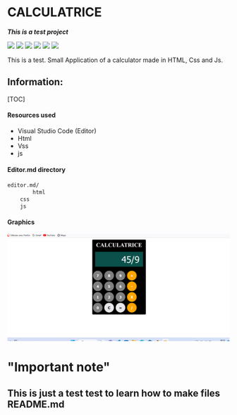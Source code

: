 # CALCULATRICE

***This is a test project***


![](https://img.shields.io/github/stars/pandao/editor.md.svg) ![](https://img.shields.io/github/forks/pandao/editor.md.svg) ![](https://img.shields.io/github/tag/pandao/editor.md.svg) ![](https://img.shields.io/github/release/pandao/editor.md.svg) ![](https://img.shields.io/github/issues/pandao/editor.md.svg) ![](https://img.shields.io/bower/v/editor.md.svg)


This is a test.
Small Application of a calculator made in HTML, Css and Js.


## Information:

[TOC]

#### Resources used

- Visual Studio Code (Editor)
- Html
- Vss
- js


#### Editor.md directory

    editor.md/
            html
		css
		js


#### Graphics
![](./calculatrice.png)



# "Important note"

## This is just a test test to learn how to make files README.md
